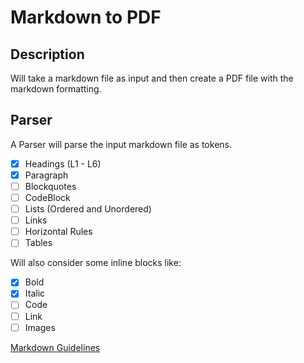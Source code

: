 # Markdown to PDF

## Description

Will take a markdown file as input and then create a PDF file with the markdown formatting.

## Parser

A Parser will parse the input markdown file as tokens.

- [X] Headings (L1 - L6)
- [X] Paragraph
- [ ] Blockquotes
- [ ] CodeBlock
- [ ] Lists (Ordered and Unordered)
- [ ] Links
- [ ] Horizontal Rules
- [ ] Tables

Will also consider some inline blocks like:

- [X] Bold
- [X] Italic
- [ ] Code
- [ ] Link
- [ ] Images

[Markdown Guidelines](https://www.markdownguide.org/basic-syntax/)
